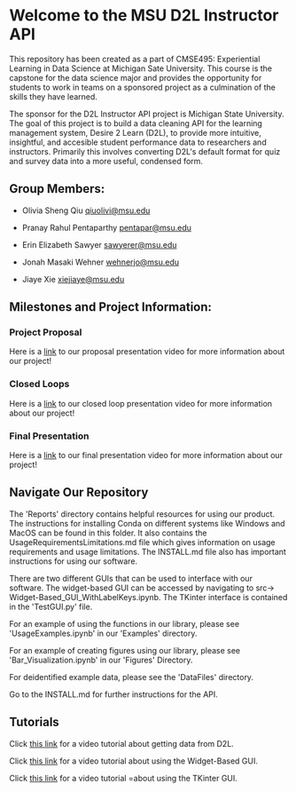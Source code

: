 # Welcome to the MSU D2L Instructor API

This repository has been created as a part of CMSE495: Experiential Learning in Data Science at Michigan Sate University. This course is the capstone for the data science major and provides the opportunity for students to work in teams on a sponsored project as a culmination of the skills they have learned. 

The sponsor for the D2L Instructor API project is Michigan State University. The goal of this project is to build a data cleaning API for the learning management system, Desire 2 Learn (D2L), to provide more intuitive, insightful, and accesible student performance data to researchers and instructors. Primarily this involves converting D2L's default format for quiz and survey data into a more useful, condensed form. 

## Group Members:
- Olivia Sheng Qiu <qiuolivi@msu.edu>

- Pranay Rahul Pentaparthy <pentapar@msu.edu>

- Erin Elizabeth Sawyer <sawyerer@msu.edu>

- Jonah Masaki Wehner <wehnerjo@msu.edu>

- Jiaye Xie <xiejiaye@msu.edu>

## Milestones and Project Information:

### Project Proposal
Here is a [link](https://mediaspace.msu.edu/media/MSUD2LInstructorAPI-CMSE495_Proposal_Presentation_Video/1_8nkuh5ul) to our proposal presentation video for more information about our project! 

### Closed Loops
Here is a [link](https://mediaspace.msu.edu/media/MSUD2LInstructorAPI-CMSE495_Closed-Loop_Presentation_Video/1_lirffq9v) to our closed loop presentation video for more information about our project! 

### Final Presentation
Here is a [link](https://mediaspace.msu.edu/media/MSUD2LInstructorAPI-CMSE495_Final_Project_Video/1_dy0poenh) to our final presentation video for more information about our project! 

## Navigate Our Repository

The 'Reports' directory contains helpful resources for using our product. The instructions for installing Conda on different systems like Windows and MacOS can be found in this folder. It also contains the UsageRequirementsLimitations.md file which gives information on usage requirements and usage limitations. The INSTALL.md file also has important instructions for using our software.

There are two different GUIs that can be used to interface with our software. The widget-based GUI can be accessed by navigating to src-> Widget-Based_GUI_WithLabelKeys.ipynb. The TKinter interface is contained in the 'TestGUI.py' file.

For an example of using the functions in our library, please see 'UsageExamples.ipynb' in our 'Examples' directory. 

For an example of creating figures using our library, please see 'Bar_Visualization.ipynb' in our 'Figures' Directory. 

For deidentified example data, please see the 'DataFiles' directory.

Go to the INSTALL.md for further instructions for the API.

## Tutorials

Click [this link](https://mediaspace.msu.edu/media/Getting+D2L+Data+Output+Tutorial/1_i9pbey6y) for a video tutorial about getting data from D2L. 

Click [this link](https://mediaspace.msu.edu/media/WidgetBasedGUI_Tutorial/1_2unbogi0) for a video tutorial about using the Widget-Based GUI.

Click [this link](https://mediaspace.msu.edu/media/TKinter+GUI+Tutorial/1_cq87zx8m) for a video tutorial =about using the TKinter GUI.